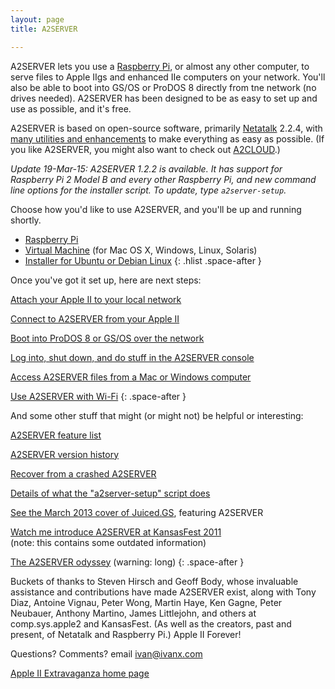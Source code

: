 ```yaml
---
layout: page
title: A2SERVER

---
```


A2SERVER lets you use a [Raspberry Pi][], or almost any other computer, to
serve files to Apple IIgs and enhanced IIe computers on your network. You'll
also be able to boot into GS/OS or ProDOS 8 directly from tne network (no
drives needed). A2SERVER has been designed to be as easy to set up and use as
possible, and it's free.

<!--
A2SERVER is available as a Raspberry Pi installer, or a virtual machine which
runs on Mac OS X, Windows, Linux, or Solaris computers, or as an easy-to-use
installer for Ubuntu or Debian Linux.
-->

 A2SERVER is based on open-source software, primarily [Netatalk][] 2.2.4,
 with [many utilities and enhancements][A2SERVER features] to make
 everything as easy as possible. (If you like A2SERVER, you might also want to
 check out [A2CLOUD][].)

<!--
If you haven't checked out A2SERVER in a while: it now runs on something
small, cheap, and silent, and every common LocalTalk-to-Ethernet bridge now
works easily with a IIgs (as opposed to none previously). And A2SERVER
supports Wi-Fi, and can download and install GS/OS on your network drive for
you. Cool stuff!
-->

*Update 19-Mar-15: A2SERVER 1.2.2 is available. It has support for Raspberry
Pi 2 Model B and every other Raspberry Pi, and new command line options for
the installer script. To update, type `a2server-setup`.*

Choose how you'd like to use A2SERVER, and you'll be up and running shortly.

* [Raspberry Pi][A2SERVER raspberrypi]
* [Virtual Machine][A2SERVER virtualbox] (for Mac OS X, Windows, Linux,
  Solaris)
* [Installer for Ubuntu or Debian Linux][A2SERVER installer]
{: .hlist .space-after }

Once you've got it set up, here are next steps:

[Attach your Apple II to your local network][A2SERVER lan]

[Connect to A2SERVER from your Apple II][A2SERVER howtouse]

[Boot into ProDOS 8 or GS/OS over the network][A2SERVER netboot]

[Log into, shut down, and do stuff in the A2SERVER console][A2SERVER commands]

[Access A2SERVER files from a Mac or Windows computer][A2SERVER access]

[Use A2SERVER with Wi-Fi][A2SERVER wifi]
{: .space-after }

And some other stuff that might (or might not) be helpful or interesting:

[A2SERVER feature list][A2SERVER features]

[A2SERVER version history][A2SERVER changelog]

[Recover from a crashed A2SERVER][A2SERVER recovery]

[Details of what the "a2server-setup" script does][A2SERVER scriptdetails]

[See the March 2013 cover of Juiced.GS][Juiced.GS cover 2013.03], featuring A2SERVER

[Watch me introduce A2SERVER at KansasFest 2011][KFest2011: A2SERVER]  
(note: this contains some outdated information)

[The A2SERVER odyssey][A2SERVER story] (warning: long)
{: .space-after }

Buckets of thanks to Steven Hirsch and Geoff Body, whose invaluable assistance
and contributions have made A2SERVER exist, along with Tony Diaz, Antoine
Vignau, Peter Wong, Martin Haye, Ken Gagne, Peter Neubauer, Anthony Martino,
James Littlejohn, and others at comp.sys.apple2 and KansasFest. (As well as
the creators, past and present, of Netatalk and Raspberry Pi.) Apple II
Forever!

Questions? Comments? email [ivan@ivanx.com][ivanx]

[Apple II Extravaganza home page][Apple II Extravaganza]


[Raspberry Pi]: http://www.raspberrypi.org/
[Netatalk]: http://netatalk.sourceforge.net/
[A2SERVER features]: a2server_features.html
[A2CLOUD]: ../a2cloud/index.html
[A2SERVER raspberrypi]: a2server_raspberrypi.html
[A2SERVER virtualbox]: a2server_virtualbox.html
[A2SERVER installer]: a2server_installer.html
[A2SERVER lan]: a2server_lan.html
[A2SERVER howtouse]: a2server_howtouse.html
[A2SERVER netboot]: a2server_netboot.html
[A2SERVER commands]: a2server_commands.html
[A2SERVER access]: a2server_access.html
[A2SERVER wifi]: a2server_wifi.html
[A2SERVER changelog]: update/versionhistory.txt
[A2SERVER recovery]: a2server_recovery.html
[A2SERVER scriptdetails]: a2server_scriptdetails.html
[Juiced.GS cover 2013.03]: http://juiced.gs/2013/03/v18i1-now-shipping/
[KFest2011: A2SERVER]: http://www.youtube.com/watch?v=w88NjWRK7Kk
[A2SERVER story]: a2server_story.html
[ivanx]: mailto:ivan@ivanx.com
[Apple II Extravaganza]: http://appleii.ivanx.com/
